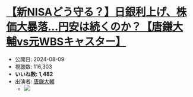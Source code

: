 # [【新NISAどう守る？】日銀利上げ、株価大暴落…円安は続くのか？【唐鎌大輔vs元WBSキャスター】](https://www.youtube.com/watch?v=y729kavIyK4)
-   公開日: 2024-08-09
-   視聴数: 116,303
-   **いいね数: 1,482**
-   出演者: [唐鎌大輔](/rehacq_fan/people/唐鎌大輔 "wikilink")
    - [![](https://img.youtube.com/vi/y729kavIyK4/hqdefault.jpg)](https://www.youtube.com/watch?v=y729kavIyK4)
